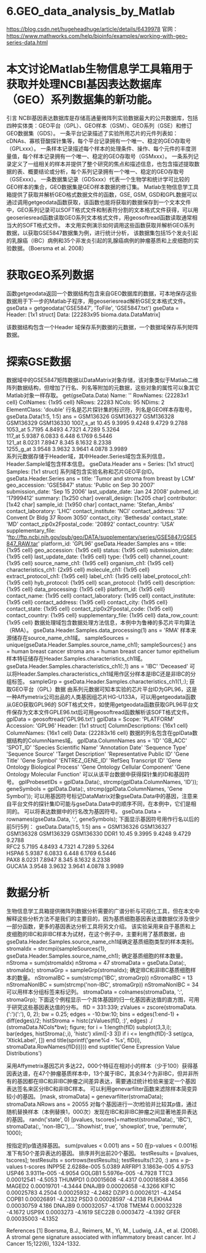 # 6.GEO_data_analysis_by_Matlab

https://blog.csdn.net/hugeheadhuge/article/details/6439978
官网：https://www.mathworks.com/help/bioinfo/examples/working-with-geo-series-data.html

# 本文讨论Matlab生物信息学工具箱用于获取并处理NCBI基因表达数据库（GEO）系列数据集的新功能。

引言
NCBI基因表达数据库是存储高通量微阵列实验数据最大的公共数据库，包括四种实体类：GEO平台（GPL）、GEO样本（GSM）、GEO系列（GSE）和修订GEO数据集（GDS）。
一条平台记录描述了实验所用芯片的元件列表如：cDNAs、寡核苷酸探针集等，每个平台记录拥有一个唯一、稳定的GEO存取号（GPLxxx）。
一条样本记录描述每个样本的处理条件、操作、每个元件的丰度测量值，每个样本记录拥有一个唯一、稳定的GEO存取号（GSMxxx）。
一条系列记录定义了一组相关的样本并提供了整个研究的焦点和描述信息，也包含描述提取数据的表、概要结论或分析，每个系列记录拥有一个唯一、稳定的GEO存取号（GSExxx）。
一条数据集记录（GDSxxx）代表一个生物学和统计学可比较的GEO样本的集合，GEO数据集是GEO样本数据的修订集。
Matlab生物信息学工具箱提供了获取并解析GEO格式数据文件的函数，GSE, GSM, GSD和GPL数据可以通过调用getgeodata函数获取，该函数也能将获取的数据保存到一个文本文件中，GEO系列记录可以SOFT格式文件和制表符分割的文本格式文件获得，可以用geoseriesread函数读取GEO系列文本格式文件，用geosoftread函数读取通常相当大的SOFT格式文件。
本文用实例演示如何调用这些函数获取并解析GEO系列数据，以获取GSE5847数据集为例，进行统计分析， 该数据集包括15个发炎引起的乳腺癌（IBC）病例和35个非发炎引起的乳腺癌病例的肿瘤基质和上皮细胞的实验数据。（Boersma et al. 2008）

# 获取GEO系列数据
函数getgeodata返回一个数据结构包含来自GEO数据库的数据，可本地保存这些数据用于下一步的Matlab子程序，用geoseriesread解析GSE文本格式文件。
gseData = getgeodata('GSE5847', 'ToFile', 'GSE5847.txt')
gseData =
      Header: [1x1 struct]
      Data: [22283x95 bioma.data.DataMatrix]
 
该数据结构包含一个Header 域保存系列数据的元数据，一个数据域保存系列矩阵数据。

# 探索GSE数据
数据域中的GSE5847矩阵数据以DataMatrix对象存储，该对象类似于Matlab二维阵列数据结构，但增加了行名、列名等附加的元数据，这些对象的属性可以象其它Matlab对象一样存取。
get(gseData.Data)
            Name: ''
        RowNames: {22283x1 cell}
        ColNames: {1x95 cell}
           NRows: 22283
           NCols: 95
           NDims: 2
    ElementClass: 'double'
行名是芯片探针集的标识符，列名是GEO样本存取号。
gseData.Data(1:5, 1:5)
ans =
                 GSM136326    GSM136327    GSM136328    GSM136329    GSM136330
    1007_s_at     10.45       9.3995       9.4248       9.4729       9.2788  
    1053_at      5.7195       4.8493       4.7321       4.7289       5.3264  
    117_at       5.9387       6.0833        6.448       6.1769       6.5446  
    121_at       8.0231       7.8947        8.345       8.1632        8.2338  
    1255_g_at    3.9548       3.9632       3.9641       4.0878       3.9989  
系列元数据存储于Header域，其中Header.Series域包含系列信息，Header.Sample域包含样本信息。
gseData.Header
ans =
     Series: [1x1 struct]
    Samples: [1x1 struct]
系列域包含实验名称和芯片GEO平台ID。
gseData.Header.Series
ans =
                         title: 'Tumor and stroma from breast by LCM'
                 geo_accession: 'GSE5847'
                        status: 'Public on Sep 30 2007'
               submission_date: 'Sep 15 2006'
              last_update_date: 'Jan 24 2008'
                     pubmed_id: '17999412'
                        summary: [1x250 char]
                overall_design: [1x205 char]
                   contributor: [1x42 char]
                     sample_id: [1x950 char]
                  contact_name: 'Stefan,,Ambs'
            contact_laboratory: 'LHC'
             contact_institute: 'NCI'
               contact_address: '37 Convent Dr Bldg 37 Room 3050'
                  contact_city: 'Bethesda'
                 contact_state: 'MD'
    contact_zip0x2Fpostal_code: '20892'
               contact_country: 'USA'
             supplementary_file: 'ftp://ftp.ncbi.nih.gov/pub/geo/DATA/supplementary/series/GSE5847/GSE5847_RAW.tar'
                   platform_id: 'GPL96'
gseData.Header.Samples
ans =
                         title: {1x95 cell}
                 geo_accession: {1x95 cell}
                        status: {1x95 cell}
               submission_date: {1x95 cell}
              last_update_date: {1x95 cell}
                          type: {1x95 cell}
                 channel_count: {1x95 cell}
               source_name_ch1: {1x95 cell}
                  organism_ch1: {1x95 cell}
           characteristics_ch1: {2x95 cell}
                  molecule_ch1: {1x95 cell}
          extract_protocol_ch1: {1x95 cell}
                     label_ch1: {1x95 cell}
            label_protocol_ch1: {1x95 cell}
                  hyb_protocol: {1x95 cell}
                 scan_protocol: {1x95 cell}
                   description: {1x95 cell}
               data_processing: {1x95 cell}
                   platform_id: {1x95 cell}
                   contact_name: {1x95 cell}
            contact_laboratory: {1x95 cell}
             contact_institute: {1x95 cell}
               contact_address: {1x95 cell}
                  contact_city: {1x95 cell}
                 contact_state: {1x95 cell}
    contact_zip0x2Fpostal_code: {1x95 cell}
               contact_country: {1x95 cell}
            supplementary_file: {1x95 cell}
                data_row_count: {1x95 cell}
数据处理域包含数据处理方法信息，本例中为鲁棒的多芯片平均算法（RMA）。
gseData.Header.Samples.data_processing(1)
ans =
    'RMA'
样本来源储存在source_name_ch1域。
sampleSources = unique(gseData.Header.Samples.source_name_ch1);
sampleSources{:}
ans =
human breast cancer stroma
ans =
human breast cancer tumor epithelium
样本特征储存在Header.Samples.characteristics_ch1域。
gseData.Header.Samples.characteristics_ch1(:,1)
ans =
    'IBC'
    'Deceased'
可以将Header.Samples.characteristics_ch1域用作区分样本是IBC还是非IBC的分组标签。
sampleGrp = gseData.Header.Samples.characteristics_ch1(1,:);
获取GEO平台（GPL）数据
由系列元数据可知本实验的芯片平台ID为GPL96，这是一种Affymetrix公司出品的人类基因组芯片HG-U133A，可以用getgeodata函数从GEO获取GPL96的 SOFT格式文件，如使用getgeodata函数获取GPL96平台文件保存为文本文件GPLE96.txt后可用geosoftread函数解析该SOFT格式文件。
gplData = geosoftread('GPL96.txt')
gplData =
                 Scope: 'PLATFORM'
             Accession: 'GPL96'
                Header: [1x1 struct]
    ColumnDescriptions: {16x1 cell}
           ColumnNames: {16x1 cell}
                  Data: {22283x16 cell}
数据的列名包含在gplData数据结构的ColumnNames域。
gplData.ColumnNames
ans =
    'ID'
    'GB_ACC'
    'SPOT_ID'
    'Species Scientific Name'
    'Annotation Date'
    'Sequence Type'
    'Sequence Source'
    'Target Description'
    'Representative Public ID'
    'Gene Title'
    'Gene Symbol'
    'ENTREZ_GENE_ID'
    'RefSeq Transcript ID'
    'Gene Ontology Biological Process'
    'Gene Ontology Cellular Component'
    'Gene Ontology Molecular Function'
可以从该平台数据中获得探针集的ID和基因符号。
gplProbesetIDs = gplData.Data(:, strcmp(gplData.ColumnNames, 'ID'));
geneSymbols = gplData.Data(:, strcmp(gplData.ColumnNames, 'Gene Symbol'));
可以用基因符号标记DataMatrix对象gseData.Data中的基因，注意来自平台文件的探针集ID可能与gseData.Data中的顺序不同，在本例中，它们是相同的。
可以将表达数据中的行名改为基因符号。
gseData.Data = rownames(gseData.Data, ':', geneSymbols);
下面显示基因符号用作行名以后的前5行5列：
gseData.Data(1:5, 1:5)
ans =
              GSM136326    GSM136327    GSM136328    GSM136329    GSM136330
    DDR1       10.45       9.3995       9.4248        9.4729       9.2788  
    RFC2      5.7195       4.8493       4.7321       4.7289       5.3264  
    HSPA6     5.9387       6.0833        6.448       6.1769       6.5446  
    PAX8      8.0231       7.8947        8.345       8.1632       8.2338  
   GUCA1A    3.9548       3.9632       3.9641       4.0878       3.9989  

# 数据分析
生物信息学工具箱提供微阵列数据分析需要的广谱分析与可视化工具，但在本文中解释这些分析方法不是我们的主要目的，因为基质细胞基因表达谱数据仅涉及很少一部分函数，更多的基因表达分析工具将另文介绍。
该实验采用来自于基质和上皮细胞的IBC和非IBC样本为试材，在这个例子中，主要利用了基质数据，由gseData.Header.Samples.source_name_ch1域确定基质细胞类型的样本类别。
stromaIdx = strcmpi(sampleSources{1}, gseData.Header.Samples.source_name_ch1);
确定基质细胞的样本数量。
nStroma = sum(stromaIdx)
nStroma =
    47
stromaData = gseData.Data(:, stromaIdx);
stromaGrp = sampleGrp(stromaIdx);
确定IBC和非IBC基质细胞样本的数量。
nStromaIBC = sum(strcmp('IBC', stromaGrp))
nStromaIBC =
    13
nStromaNonIBC = sum(strcmp('non-IBC', stromaGrp))
nStromaNonIBC =
    34
可以用样本分组标签来标记列。
stromaData = colnames(stromaData, ':', stromaGrp);
下面这个例程显示一个具体基因的归一化基因表达值的直方图，可用于研究这些基因表达值的分布。
fID = 331:339;
zValues = zscore(stromaData.(':')(':'), 0, 2);
bw = 0.25;
edges = -10:bw:10;
bins = edges(1:end-1) + diff(edges)/2;
histStroma = histc(zValues(fID, :)', edges) ./ (stromaData.NCols*bw);
figure;
for i = 1:length(fID)
    subplot(3,3,i);
    bar(edges, histStroma(:,i), 'histc')
    xlim([-3 3])
    if i <= length(fID)-3
        set(gca, 'XtickLabel', [])
    end
    title(sprintf('gene%d - %s', fID(i), stromaData.RowNames{fID(i)}))
end
suptitle('Gene Expression Value Distributions')
 
采用Affymetrix基因芯片多达22，000个特征在相对小的样本（少于100）获得基因表达谱，在47个肿瘤基质样本中，13个属于IBC，其余34个为非IBC，但并非所有的基因都在IBC和非IBC肿瘤之间差异表达，需要通过统计检验来鉴定一个基因表达签名来区分IBC和非IBC样本。
可以利用genevarfilter函数来滤除样本简变异较小的基因。
[mask, stromaData] = genevarfilter(stromaData);
stromaData.NRows
ans =
       20055
对每个基因进行一次t检验并比较其p值，通过随机替换样本（本例替换1，000次）发现在IBC和非IBC肿瘤之间显著地差异表达的基因。
randn('state', 0)
[pvalues, tscores]=mattest(stromaData(:, 'IBC'), stromaData(:, 'non-IBC'),...
                           'Showhist', true', 'showplot', true, 'permute', 1000);

 
按指定的p值选择基因。
sum(pvalues < 0.001)
ans =
    50
在p-values < 0.001标准下有50个差异表达的基因。
排序并列出前20个基因。
testResults = [pvalues, tscores];
testResults = sortrows(testResults);
testResults(1:20, :)
ans =
               p-values       t-scores
    INPP5E     2.6288e-005     5.0389
    ARFRP1     3.1863e-005     4.9753
    USP46      3.9311e-005    -4.9054
    GOLGB1     5.5976e-005    -4.7928
    TTC3        0.00012541    -4.5053
    THUMPD1     0.00015608    -4.4317
                0.00018588     4.3656
    MAGED2      0.00019701    -4.3444
    DNAJB9      0.00020658    -4.3266
    KIF1C       0.00025783     4.2504
                0.00025932    -4.2482
    DZIP3       0.00026121    -4.2454
    COPB1       0.00026891    -4.2332
    PSD3        0.00028597    -4.2138
    PLEKHA4     0.00030759      4.186
    DNAJB9      0.00032057    -4.1708
    TMEM4       0.00032328    -4.1672
    USP9X        0.0003273    -4.1619
    SEC22B       0.0003472    -4.1392
    GFER        0.00035003    -4.1352
 
References
[1] Boersma, B.J., Reimers, M., Yi, M., Ludwig, J.A., et al. (2008). A stromal gene signature associated with inflammatory breast cancer. Int J Cancer 15;122(6), 1324-1332.
